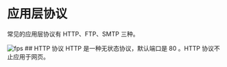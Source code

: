 # 应用层协议
常见的应用层协议有 HTTP、FTP、SMTP 三种。

<img :src="$withBase('/browser/http.png')" alt="fps">
## HTTP 协议
HTTP 是一种无状态协议，默认端口是 80 。HTTP 协议不止应用于网页。